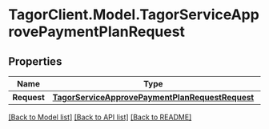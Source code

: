 # TagorClient.Model.TagorServiceApprovePaymentPlanRequest

## Properties

Name | Type | Description | Notes
------------ | ------------- | ------------- | -------------
**Request** | [**TagorServiceApprovePaymentPlanRequestRequest**](TagorServiceApprovePaymentPlanRequestRequest.md) |  | [optional] 

[[Back to Model list]](../README.md#documentation-for-models) [[Back to API list]](../README.md#documentation-for-api-endpoints) [[Back to README]](../README.md)

